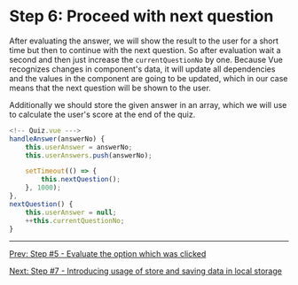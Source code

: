 # Step 6: Proceed with next question

After evaluating the answer, we will show the result to the user for a short time but then to continue with the next question. 
So after evaluation wait a second and then just increase the `currentQuestionNo` by one. Because Vue recognizes changes in component's data, it will update all dependencies and the values in the component are going to be updated, which in our case means that the next question will be shown to the user.

Additionally we should store the given answer in an array, which we will use to calculate the user's score at the end of the quiz.

```javascript
<!-- Quiz.vue --->
handleAnswer(answerNo) {
    this.userAnswer = answerNo;
    this.userAnswers.push(answerNo);

    setTimeout(() => {
        this.nextQuestion();
    }, 1000);
},
nextQuestion() {
    this.userAnswer = null;
    ++this.currentQuestionNo;
}
```

---

[Prev: Step #5 - Evaluate the option which was clicked](step5.md)

[Next: Step #7 - Introducing usage of store and saving data in local storage](step7.md)
